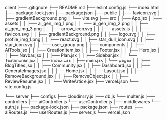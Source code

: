 client
    ├── .gitignore
    ├── README.md
    ├── eslint.config.js
    ├── index.html
    ├── package-lock.json
    ├── package.json
    ├── public
    │   ├── favicon.svg
    │   ├── gradientBackground.png
    │   └── vite.svg
    ├── src
    │   ├── App.jsx
    │   ├── assets
    │   │   ├── ai_gen_img_1.png
    │   │   ├── ai_gen_img_2.png
    │   │   ├── ai_gen_img_3.png
    │   │   ├── arrow_icon.svg
    │   │   ├── assets.js
    │   │   ├── favicon.svg
    │   │   ├── gradientBackground.png
    │   │   ├── logo.svg
    │   │   ├── profile_img_1.png
    │   │   ├── react.svg
    │   │   ├── star_dull_icon.svg
    │   │   ├── star_icon.svg
    │   │   └── user_group.png
    │   ├── components
    │   │   ├── AiTools.jsx
    │   │   ├── CreationItem.jsx
    │   │   ├── Footer.jsx
    │   │   ├── Hero.jsx
    │   │   ├── Navbar.jsx
    │   │   ├── Plan.jsx
    │   │   ├── Sidebar.jsx
    │   │   └── Testimonial.jsx
    │   ├── index.css
    │   ├── main.jsx
    │   └── pages
    │   │   ├── BlogTitles.jsx
    │   │   ├── Community.jsx
    │   │   ├── Dashboard.jsx
    │   │   ├── GenerateImages.jsx
    │   │   ├── Home.jsx
    │   │   ├── Layout.jsx
    │   │   ├── RemoveBackground.jsx
    │   │   ├── RemoveObject.jsx
    │   │   ├── ReviewResume.jsx
    │   │   └── WriteArticle.jsx
    ├── vercel.json
    └── vite.config.js
    
└── server
    ├── configs
        ├── cloudinary.js
        ├── db.js
        └── multer.js
    ├── controllers
        ├── aiController.js
        └── userController.js
    ├── middlewares
        └── auth.js
    ├── package-lock.json
    ├── package.json
    ├── routes
        ├── aiRoutes.js
        └── userRoutes.js
    ├── server.js
    └── vercel.json
